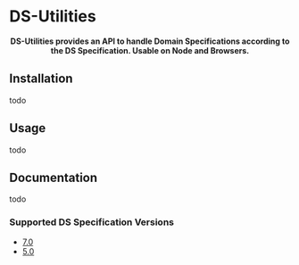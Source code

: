 # DS-Utilities

<div align="center">
<b>
DS-Utilities provides an API to handle Domain Specifications according to the DS Specification. Usable on Node and Browsers.</b>
</div>

## Installation

todo

## Usage

todo

## Documentation

todo

### Supported DS Specification Versions

* [7.0](https://gitbook.semantify.it/domainspecifications/ds-v7)
* [5.0](https://gitbook.semantify.it/domainspecifications/ds-v5)